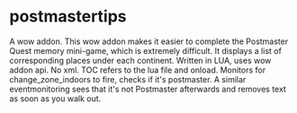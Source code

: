 # postmastertips
A wow addon.
This wow addon makes it easier to complete the Postmaster Quest memory mini-game, which is extremely difficult. It displays a list of corresponding places under each continent. Written in LUA, uses wow addon api. No xml. TOC refers to the lua file and onload. Monitors for change_zone_indoors to fire, checks if it's postmaster. A similar eventmonitoring sees that it's not Postmaster afterwards and removes text as soon as you walk out.
